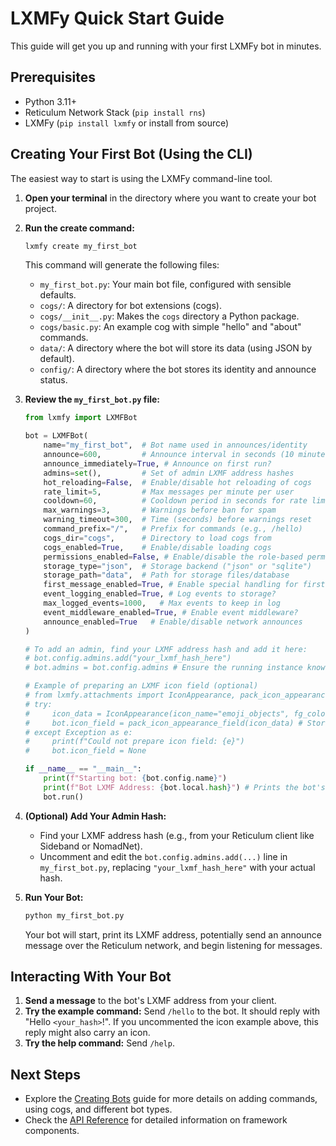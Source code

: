 # LXMFy Quick Start Guide

This guide will get you up and running with your first LXMFy bot in minutes.

## Prerequisites

*   Python 3.11+
*   Reticulum Network Stack (`pip install rns`)
*   LXMFy (`pip install lxmfy` or install from source)

## Creating Your First Bot (Using the CLI)

The easiest way to start is using the LXMFy command-line tool.

1.  **Open your terminal** in the directory where you want to create your bot project.
2.  **Run the create command:**

    ```bash
    lxmfy create my_first_bot
    ```

    This command will generate the following files:
    *   `my_first_bot.py`: Your main bot file, configured with sensible defaults.
    *   `cogs/`: A directory for bot extensions (cogs).
    *   `cogs/__init__.py`: Makes the `cogs` directory a Python package.
    *   `cogs/basic.py`: An example cog with simple "hello" and "about" commands.
    *   `data/`: A directory where the bot will store its data (using JSON by default).
    *   `config/`: A directory where the bot stores its identity and announce status.

3.  **Review the `my_first_bot.py` file:**

    ```python
    from lxmfy import LXMFBot

    bot = LXMFBot(
        name="my_first_bot",  # Bot name used in announces/identity
        announce=600,         # Announce interval in seconds (10 minutes)
        announce_immediately=True, # Announce on first run?
        admins=set(),         # Set of admin LXMF address hashes
        hot_reloading=False,  # Enable/disable hot reloading of cogs
        rate_limit=5,         # Max messages per minute per user
        cooldown=60,          # Cooldown period in seconds for rate limit
        max_warnings=3,       # Warnings before ban for spam
        warning_timeout=300,  # Time (seconds) before warnings reset
        command_prefix="/",   # Prefix for commands (e.g., /hello)
        cogs_dir="cogs",      # Directory to load cogs from
        cogs_enabled=True,    # Enable/disable loading cogs
        permissions_enabled=False, # Enable/disable the role-based permission system
        storage_type="json",  # Storage backend ("json" or "sqlite")
        storage_path="data",  # Path for storage files/database
        first_message_enabled=True, # Enable special handling for first messages
        event_logging_enabled=True, # Log events to storage?
        max_logged_events=1000,   # Max events to keep in log
        event_middleware_enabled=True, # Enable event middleware?
        announce_enabled=True   # Enable/disable network announces
    )

    # To add an admin, find your LXMF address hash and add it here:
    # bot.config.admins.add("your_lxmf_hash_here")
    # bot.admins = bot.config.admins # Ensure the running instance knows

    # Example of preparing an LXMF icon field (optional)
    # from lxmfy.attachments import IconAppearance, pack_icon_appearance_field
    # try:
    #     icon_data = IconAppearance(icon_name="emoji_objects", fg_color=b'\xFF\xA5\x00', bg_color=b'\x8B\x45\x13') # Orange on Brown
    #     bot.icon_field = pack_icon_appearance_field(icon_data) # Store for use in send/reply
    # except Exception as e:
    #     print(f"Could not prepare icon field: {e}")
    #     bot.icon_field = None

    if __name__ == "__main__":
        print(f"Starting bot: {bot.config.name}")
        print(f"Bot LXMF Address: {bot.local.hash}") # Prints the bot's address
        bot.run()
    ```

4.  **(Optional) Add Your Admin Hash:**
    *   Find your LXMF address hash (e.g., from your Reticulum client like Sideband or NomadNet).
    *   Uncomment and edit the `bot.config.admins.add(...)` line in `my_first_bot.py`, replacing `"your_lxmf_hash_here"` with your actual hash.

5.  **Run Your Bot:**

    ```bash
    python my_first_bot.py
    ```

    Your bot will start, print its LXMF address, potentially send an announce message over the Reticulum network, and begin listening for messages.

## Interacting With Your Bot

1.  **Send a message** to the bot's LXMF address from your client.
2.  **Try the example command:** Send `/hello` to the bot. It should reply with "Hello `<your_hash>`!".
    If you uncommented the icon example above, this reply might also carry an icon.
3.  **Try the help command:** Send `/help`.

## Next Steps

*   Explore the [Creating Bots](./creating-bots.md) guide for more details on adding commands, using cogs, and different bot types.
*   Check the [API Reference](./api.md) for detailed information on framework components. 